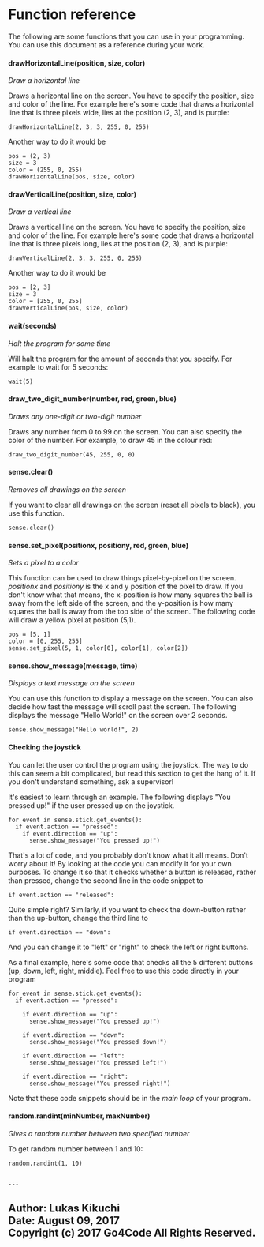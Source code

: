 Function reference
==================

The following are some functions that you can use in your programming.
You can use this document as a reference during your work.

#### drawHorizontalLine(position, size, color)

*Draw a horizontal line*

Draws a horizontal line on the screen. You have to specify the position,
size and color of the line. For example here's some code that draws a
horizontal line that is three pixels wide, lies at the position (2, 3),
and is purple:

    drawHorizontalLine(2, 3, 3, 255, 0, 255)

Another way to do it would be

    pos = (2, 3)
    size = 3
    color = (255, 0, 255)
    drawHorizontalLine(pos, size, color)

#### drawVerticalLine(position, size, color)

*Draw a vertical line*

Draws a vertical line on the screen. You have to specify the position,
size and color of the line. For example here's some code that draws a
horizontal line that is three pixels long, lies at the position (2, 3),
and is purple:

    drawVerticalLine(2, 3, 3, 255, 0, 255)

Another way to do it would be

    pos = [2, 3]
    size = 3
    color = [255, 0, 255]
    drawVerticalLine(pos, size, color)

#### wait(seconds)

*Halt the program for some time*

Will halt the program for the amount of seconds that you specify. For
example to wait for 5 seconds:

    wait(5)

#### draw_two_digit_number(number, red, green, blue)

*Draws any one-digit or two-digit number*

Draws any number from 0 to 99 on the screen. You can also specify the color
of the number. For example, to draw 45 in the colour red:

    draw_two_digit_number(45, 255, 0, 0)

#### sense.clear()

*Removes all drawings on the screen*

If you want to clear all drawings on the screen (reset all pixels to
black), you use this function.

    sense.clear()

#### sense.set\_pixel(positionx, positiony, red, green, blue)

*Sets a pixel to a color*

This function can be used to draw things pixel-by-pixel on the screen.
*positionx* and *positiony* is the x and y position of the pixel to draw.
If you don't know what that means, the x-position
is how many squares the ball is away from the left side of the screen, and the
y-position is how many squares the ball is away from the top side of the screen.
The following code will draw a yellow pixel at position (5,1).

    pos = [5, 1]
    color = [0, 255, 255]
    sense.set_pixel(5, 1, color[0], color[1], color[2])

#### sense.show\_message(message, time)

*Displays a text message on the screen*

You can use this function to display a message on the screen. You can
also decide how fast the message will scroll past the screen. The
following displays the message "Hello World!" on the screen over 2
seconds.

    sense.show_message("Hello world!", 2)

#### Checking the joystick

You can let the user control the program using the joystick. The way to
do this can seem a bit complicated, but read this section to get the
hang of it. If you don't understand something, ask a supervisor!

It's easiest to learn through an example. The following displays "You
pressed up!" if the user pressed up on the joystick.

    for event in sense.stick.get_events():
      if event.action == "pressed":
        if event.direction == "up":
          sense.show_message("You pressed up!")

That's a lot of code, and you probably don't know what it all means.
Don't worry about it! By looking at the code you can modify it for your
own purposes. To change it so that it checks whether a button is
released, rather than pressed, change the second line in the code
snippet to

    if event.action == "released":

Quite simple right? Similarly, if you want to check the down-button
rather than the up-button, change the third line to

    if event.direction == "down":

And you can change it to "left" or "right" to check the left or right
buttons.

As a final example, here's some code that checks all the 5 different
buttons (up, down, left, right, middle). Feel free to use this code
directly in your program

    for event in sense.stick.get_events():
      if event.action == "pressed":

        if event.direction == "up":
          sense.show_message("You pressed up!")

        if event.direction == "down":
          sense.show_message("You pressed down!")

        if event.direction == "left":
          sense.show_message("You pressed left!")

        if event.direction == "right":
          sense.show_message("You pressed right!")

Note that these code snippets should be in the *main loop* of your
program.

#### random.randint(minNumber, maxNumber)

*Gives a random number between two specified number*

To get random number between 1 and 10:

    random.randint(1, 10)


    ---
**Author:** Lukas Kikuchi <br/>
**Date:**   August 09, 2017 <br/>
**Copyright (c)** 2017 Go4Code All Rights Reserved.
---

